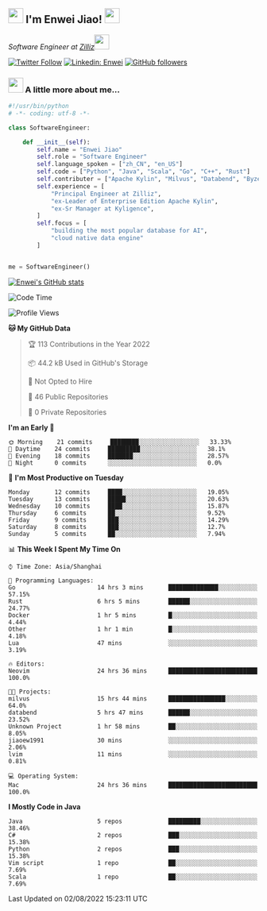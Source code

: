 <h2><img src="https://emojis.slackmojis.com/emojis/images/1531849430/4246/blob-sunglasses.gif?1531849430" width="30"/> I'm  Enwei Jiao! <img src="https://media.giphy.com/media/juBt25nT1KGys/giphy.gif" width=30> </h2>
<!-- <img align='right' src="https://media.giphy.com/media/M9gbBd9nbDrOTu1Mqx/giphy.gif" width="230"> -->
<p><em>Software Engineer at <a href="https://zilliz.com/">Zilliz</a><img src="https://media.giphy.com/media/WUlplcMpOCEmTGBtBW/giphy.gif" width="30"></em></p>

[![Twitter Follow](https://img.shields.io/twitter/follow/misteranmol?label=Follow)](https://twitter.com/intent/follow?screen_name=EnweiJiao)
[![Linkedin: Enwei](https://img.shields.io/badge/-enwei-blue?style=&logo=Linkedin&logoColor=white&link=https://www.linkedin.com/in/enwei-jiao-41192a97)](https://www.linkedin.com/in/enwei-jiao-41192a97/)
[![GitHub followers](https://img.shields.io/github/followers/jiaoew1991?label=Follow&style=social)](https://github.com/jiaoew1991)


### <img src="https://media.giphy.com/media/VgCDAzcKvsR6OM0uWg/giphy.gif" width="30"> A little more about me...  

```python
#!/usr/bin/python
# -*- coding: utf-8 -*-

class SoftwareEngineer:

    def __init__(self):
        self.name = "Enwei Jiao"
        self.role = "Software Engineer"
        self.language_spoken = ["zh_CN", "en_US"]
        self.code = ["Python", "Java", "Scala", "Go", "C++", "Rust"]
        self.contributer = ["Apache Kylin", "Milvus", "Databend", "Byzer-Lang"]
        self.experience = [
            "Principal Engineer at Zilliz",
            "ex-Leader of Enterprise Edition Apache Kylin",
            "ex-Sr Manager at Kyligence",
        ]
        self.focus = [
            "building the most popular database for AI",
            "cloud native data engine"
        ]


me = SoftwareEngineer()
```

[![Enwei's GitHub stats](https://github-readme-stats.vercel.app/api?username=jiaoew1991&count_private=true&show_icons=true)](https://github.com/jiaoew1991/jiaoew1991)

<!-- [![Top Langs](https://github-readme-stats.vercel.app/api/top-langs/?username=jiaoew1991&layout=compact)](https://github.com/jiaoew1991/jiaoew1991) -->

<!--START_SECTION:waka-->
![Code Time](http://img.shields.io/badge/Code%20Time-28%20hrs%2058%20mins-blue)

![Profile Views](http://img.shields.io/badge/Profile%20Views-93-blue)

**🐱 My GitHub Data** 

> 🏆 113 Contributions in the Year 2022
 > 
> 📦 44.2 kB Used in GitHub's Storage 
 > 
> 🚫 Not Opted to Hire
 > 
> 📜 46 Public Repositories 
 > 
> 🔑 0 Private Repositories  
 > 
**I'm an Early 🐤** 

```text
🌞 Morning    21 commits     ████████░░░░░░░░░░░░░░░░░   33.33% 
🌆 Daytime    24 commits     █████████░░░░░░░░░░░░░░░░   38.1% 
🌃 Evening    18 commits     ███████░░░░░░░░░░░░░░░░░░   28.57% 
🌙 Night      0 commits      ░░░░░░░░░░░░░░░░░░░░░░░░░   0.0%

```
📅 **I'm Most Productive on Tuesday** 

```text
Monday       12 commits     ████░░░░░░░░░░░░░░░░░░░░░   19.05% 
Tuesday      13 commits     █████░░░░░░░░░░░░░░░░░░░░   20.63% 
Wednesday    10 commits     ████░░░░░░░░░░░░░░░░░░░░░   15.87% 
Thursday     6 commits      ██░░░░░░░░░░░░░░░░░░░░░░░   9.52% 
Friday       9 commits      ███░░░░░░░░░░░░░░░░░░░░░░   14.29% 
Saturday     8 commits      ███░░░░░░░░░░░░░░░░░░░░░░   12.7% 
Sunday       5 commits      ██░░░░░░░░░░░░░░░░░░░░░░░   7.94%

```


📊 **This Week I Spent My Time On** 

```text
⌚︎ Time Zone: Asia/Shanghai

💬 Programming Languages: 
Go                       14 hrs 3 mins       ██████████████░░░░░░░░░░░   57.15% 
Rust                     6 hrs 5 mins        ██████░░░░░░░░░░░░░░░░░░░   24.77% 
Docker                   1 hr 5 mins         █░░░░░░░░░░░░░░░░░░░░░░░░   4.44% 
Other                    1 hr 1 min          █░░░░░░░░░░░░░░░░░░░░░░░░   4.18% 
Lua                      47 mins             ░░░░░░░░░░░░░░░░░░░░░░░░░   3.19%

🔥 Editors: 
Neovim                   24 hrs 36 mins      █████████████████████████   100.0%

🐱‍💻 Projects: 
milvus                   15 hrs 44 mins      ████████████████░░░░░░░░░   64.0% 
databend                 5 hrs 47 mins       ██████░░░░░░░░░░░░░░░░░░░   23.52% 
Unknown Project          1 hr 58 mins        ██░░░░░░░░░░░░░░░░░░░░░░░   8.05% 
jiaoew1991               30 mins             ░░░░░░░░░░░░░░░░░░░░░░░░░   2.06% 
lvim                     11 mins             ░░░░░░░░░░░░░░░░░░░░░░░░░   0.81%

💻 Operating System: 
Mac                      24 hrs 36 mins      █████████████████████████   100.0%

```

**I Mostly Code in Java** 

```text
Java                     5 repos             █████████░░░░░░░░░░░░░░░░   38.46% 
C#                       2 repos             ███░░░░░░░░░░░░░░░░░░░░░░   15.38% 
Python                   2 repos             ███░░░░░░░░░░░░░░░░░░░░░░   15.38% 
Vim script               1 repo              ██░░░░░░░░░░░░░░░░░░░░░░░   7.69% 
Scala                    1 repo              ██░░░░░░░░░░░░░░░░░░░░░░░   7.69%

```



 Last Updated on 02/08/2022 15:23:11 UTC
<!--END_SECTION:waka-->
